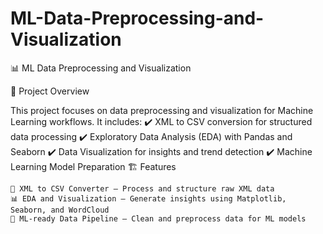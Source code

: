 # ML-Data-Preprocessing-and-Visualization

📊 ML Data Preprocessing and Visualization

🚀 Project Overview

This project focuses on data preprocessing and visualization for Machine Learning workflows. It includes:
✔️ XML to CSV conversion for structured data processing
✔️ Exploratory Data Analysis (EDA) with Pandas and Seaborn
✔️ Data Visualization for insights and trend detection
✔️ Machine Learning Model Preparation
🏗️ Features

    🔄 XML to CSV Converter – Process and structure raw XML data
    📊 EDA and Visualization – Generate insights using Matplotlib, Seaborn, and WordCloud
    🤖 ML-ready Data Pipeline – Clean and preprocess data for ML models